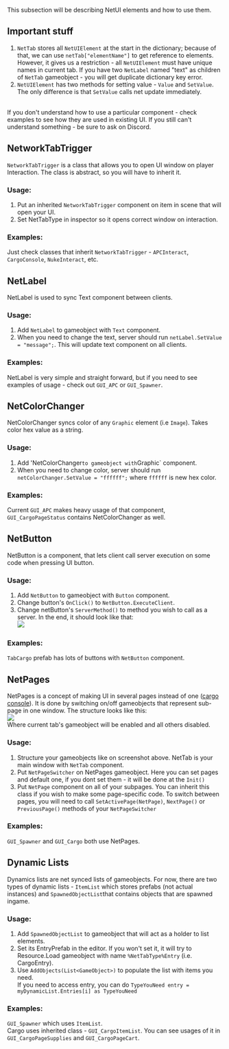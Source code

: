 This subsection will be describing NetUI elements and how to use them.

## Important stuff
1. `NetTab` stores all `NetUIElement` at the start in the dictionary; because of that, we can use `netTab["elementName"]` to get reference to elements. However, it gives us a restriction - all `NetUIElement` must have unique names in current tab. If you have two `NetLabel` named "text" as children of `NetTab` gameobject - you will get duplicate dictionary key error.
2. `NetUIElement` has two methods for setting value - `Value` and `SetValue`. The only difference is that `SetValue` calls net update immediately.
<br>
If you don't understand how to use a particular component - check examples to see how they are used in existing UI.
If you still can't understand something - be sure to ask on Discord.

## NetworkTabTrigger
`NetworkTabTrigger` is a class that allows you to open UI window on player Interaction. The class is abstract, so you will have to inherit it.
### Usage:
1. Put an inherited `NetworkTabTrigger` component on item in scene that will open your UI.
2. Set NetTabType in inspector so it opens correct window on interaction.
### Examples:
Just check classes that inherit `NetworkTabTrigger` - `APCInteract`, `CargoConsole`, `NukeInteract`, etc.

## NetLabel
NetLabel is used to sync Text component between clients.
### Usage:
1. Add `NetLabel` to gameobject with `Text` component.
2. When you need to change the text, server should run `netLabel.SetValue = "message";`. This will update text component on all clients.
### Examples:
NetLabel is very simple and straight forward, but if you need to see examples of usage - check out `GUI_APC` or `GUI_Spawner`.

## NetColorChanger
NetColorChanger syncs color of any `Graphic` element (i.e `Image`). Takes color hex value as a string.
### Usage:
1. Add 'NetColorChanger` to gameobject with `Graphic` component.
2. When you need to change color, server should run `netColorChanger.SetValue = "ffffff";` where `ffffff` is new hex color.
### Examples:
Current `GUI_APC` makes heavy usage of that component, `GUI_CargoPageStatus` contains NetColorChanger as well.

## NetButton
NetButton is a component, that lets client call server execution on some code when pressing UI button.
### Usage:
1. Add `NetButton` to gameobject with `Button` component.
2. Change button's `OnClick()` to `NetButton.ExecuteClient`.
3. Change netButton's `ServerMethod()` to method you wish to call as a server.
In the end, it should look like that: <br>
![](https://cdn.discordapp.com/attachments/295186861377323009/583209885299245056/unknown.png) <br>
### Examples:
`TabCargo` prefab has lots of buttons with `NetButton` component.

## NetPages
NetPages is a concept of making UI in several pages instead of one ([cargo console](https://www.youtube.com/watch?v=fFuLGzgH9Ck)). It is done by switching on/off gameobjects that represent sub-page in one window. The structure looks like this:<br>
![](https://cdn.discordapp.com/attachments/295186861377323009/583235140038426627/unknown.png)<br>
Where current tab's gameobject will be enabled and all others disabled.
### Usage:
1. Structure your gameobjects like on screenshot above. NetTab is your main window with `NetTab` component.
2. Put `NetPageSwitcher` on NetPages gameobject. Here you can set pages and default one, if you dont set them - it will be done at the `Init()`
3. Put `NetPage` component on all of your subpages. You can inherit this class if you wish to make some page-specific code.
To switch between pages, you will need to call `SetActivePage(NetPage)`, `NextPage()` or `PreviousPage()` methods of your `NetPageSwitcher`
### Examples:
`GUI_Spawner` and `GUI_Cargo` both use NetPages.

## Dynamic Lists
Dynamics lists are net synced lists of gameobjects.
For now, there are two types of dynamic lists - `ItemList` which stores prefabs (not actual instances) and `SpawnedObjectList`that contains objects that are spawned ingame.
### Usage:
1. Add `SpawnedObjectList` to gameobject that will act as a holder to list elements.
2. Set its EntryPrefab in the editor. If you won't set it, it will try to Resource.Load gameobject with name `%NetTabType%Entry` (i.e. CargoEntry).
3. Use `AddObjects(List<GameObject>)` to populate the list with items you need. <br>
If you need to access entry, you can do `TypeYouNeed entry = myDynamicList.Entries[i] as TypeYouNeed`
### Examples:
`GUI_Spawner` which uses `ItemList`. <br>
Cargo uses inherited class - `GUI_CargoItemList`. You can see usages of it in `GUI_CargoPageSupplies` and `GUI_CargoPageCart`.